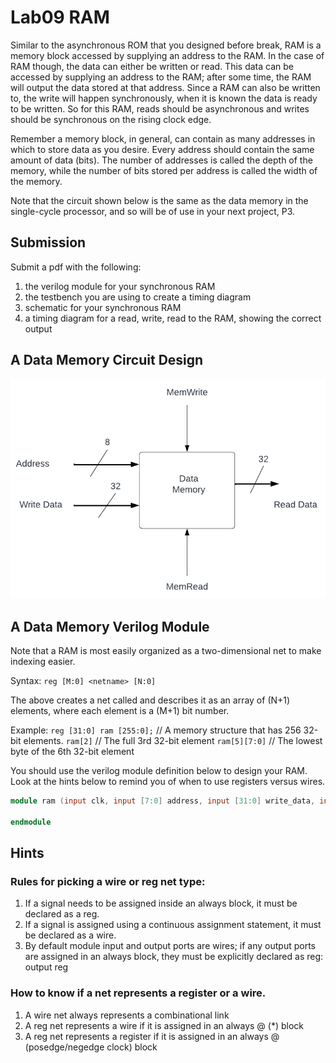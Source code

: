# Lab09 RAM
Similar to the asynchronous ROM that you designed before break, RAM is a memory block accessed by
supplying an address to the RAM. In the case of RAM though, the data can either be written or read.
This data can be accessed by supplying an address to the RAM; after some time, the RAM will output the 
data stored at that address. Since a RAM can also be written to, the write will happen synchronously, 
when it is known the data is ready to be written. So for this RAM, reads should be asynchronous and 
writes should be synchronous on the rising clock edge.

Remember a memory block, in general, can contain as many addresses in which to 
store data as you desire.  Every address should contain the same amount of data (bits). The number of 
addresses is called the depth of the memory, while the number of bits stored per address is called the 
width of the memory.

Note that the circuit shown below is the same as the data memory in the single-cycle processor, and so
will be of use in your next project, P3.

## Submission
Submit a pdf with the following: 
1) the verilog module for your synchronous RAM
2) the testbench you are using to create a timing diagram
3) schematic for your synchronous RAM
4) a timing diagram for a read, write, read to the RAM, showing the correct output

## A Data Memory Circuit Design

![DataMemory](../lab09/DataMemory.png)

## A Data Memory Verilog Module
Note that a RAM is most easily organized as a two-dimensional net to make indexing easier. 

Syntax: `reg [M:0] <netname> [N:0]`

The above creates a net called <netname> and describes it as an array of (N+1) elements, where 
each element is a (M+1) bit number.

Example: 
`reg [31:0] ram [255:0];`  // A memory structure that has 256 32-bit elements.
`ram[2]` // The full 3rd 32-bit element
`ram[5][7:0]` // The lowest byte of the 6th 32-bit element

You should use the verilog module definition below to design your RAM. Look at the hints below to remind
you of when to use registers versus wires.

```verilog
module ram (input clk, input [7:0] address, input [31:0] write_data, input memread, input memwrite, output reg [31:0] read_data); 

endmodule
```

## Hints
### Rules for picking a wire or reg net type:
1) If a signal needs to be assigned inside an always block, it must
be declared as a reg.
2) If a signal is assigned using a continuous assignment
statement, it must be declared as a wire.
3) By default module input and output ports are wires; if any
output ports are assigned in an always block, they must be
explicitly declared as reg: output reg <signal name>

### How to know if a net represents a register or a wire.
1) A wire net always represents a combinational link
2) A reg net represents a wire if it is assigned in an always @ (*)
block
3) A reg net represents a register if it is assigned in an always @
(posedge/negedge clock) block
